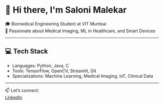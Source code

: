 # 👋 Hi there, I'm Saloni Malekar

🎓 Biomedical Engineering Student at VIT Mumbai  
🧠 Passionate about Medical Imaging, ML in Healthcare, and Smart Devices  

---

## 💻 Tech Stack  
- Languages: Python, Java, C  
- Tools: TensorFlow, OpenCV, Streamlit, Git  
- Specializations: Machine Learning, Medical Imaging, IoT, Clinical Data

---

📫 Let’s connect:  
[LinkedIn](www.linkedin.com/in/saloni-malekar)  

